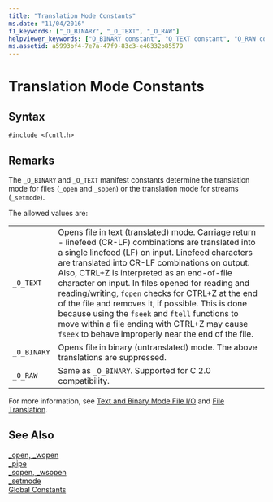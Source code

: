 ```yaml
---
title: "Translation Mode Constants"
ms.date: "11/04/2016"
f1_keywords: ["_O_BINARY", "_O_TEXT", "_O_RAW"]
helpviewer_keywords: ["O_BINARY constant", "O_TEXT constant", "O_RAW constant", "_O_TEXT constant", "_O_RAW constant", "translation constants", "_O_BINARY constant", "translation, constants", "translation, modes", "translation modes (file I/O)"]
ms.assetid: a5993bf4-7e7a-47f9-83c3-e46332b85579
---
```

# Translation Mode Constants

## Syntax

```
#include <fcntl.h>
```

## Remarks

The `_O_BINARY` and `_O_TEXT` manifest constants determine the translation mode for files (`_open` and `_sopen`) or the translation mode for streams (`_setmode`).

The allowed values are:

|||
|-|-|
`_O_TEXT`  | Opens file in text (translated) mode. Carriage return - linefeed (CR-LF) combinations are translated into a single linefeed (LF) on input. Linefeed characters are translated into CR-LF combinations on output. Also, CTRL+Z is interpreted as an end-of-file character on input. In files opened for reading and reading/writing, `fopen` checks for CTRL+Z at the end of the file and removes it, if possible. This is done because using the `fseek` and `ftell` functions to move within a file ending with CTRL+Z may cause `fseek` to behave improperly near the end of the file.
`_O_BINARY`  | Opens file in binary (untranslated) mode. The above translations are suppressed.
`_O_RAW`  | Same as `_O_BINARY`. Supported for C 2.0 compatibility.

For more information, see [Text and Binary Mode File I/O](../c-runtime-library/text-and-binary-mode-file-i-o.md) and [File Translation](../c-runtime-library/file-translation-constants.md).

## See Also

[_open, _wopen](../c-runtime-library/reference/open-wopen.md)<br/>
[_pipe](../c-runtime-library/reference/pipe.md)<br/>
[_sopen, _wsopen](../c-runtime-library/reference/sopen-wsopen.md)<br/>
[_setmode](../c-runtime-library/reference/setmode.md)<br/>
[Global Constants](../c-runtime-library/global-constants.md)
